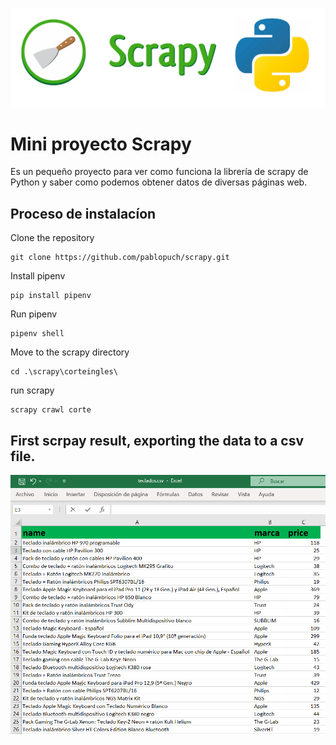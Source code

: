 <p align="center">
    <a href="https://docs.scrapy.org/en/latest/">
        <img src="resources\scrapy_img.png" alt="scrapy">
    </a>
</p>

# Mini proyecto Scrapy
Es un pequeño proyecto para ver como funciona la librería de scrapy de Python y saber como podemos obtener datos de diversas páginas web.

## Proceso de instalacíon 

Clone the repository

    git clone https://github.com/pablopuch/scrapy.git

Install pipenv

    pip install pipenv

Run pipenv

    pipenv shell

Move to the scrapy directory

    cd .\scrapy\corteingles\

run scrapy

    scrapy crawl corte


## First scrpay result, exporting the data to a csv file.

<p align="center">
    <a href="https://docs.scrapy.org/en/latest/">
        <img src="resources\csv.png" alt="csv_final">
    </a>
</p>

